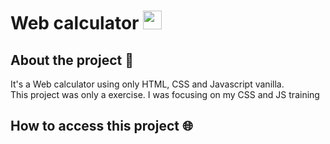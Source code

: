 # Web calculator <img src="https://icons.iconarchive.com/icons/paomedia/small-n-flat/1024/calculator-icon.png" height="30px" width="30px">

## About the project 💬
It's a Web calculator using only HTML, CSS and Javascript vanilla. <br>
This project was only a exercise. I was focusing on my CSS and JS training

## How to access this project 🌐
